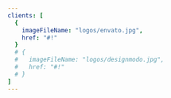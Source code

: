 ```yaml
---
clients: [
  {
    imageFileName: "logos/envato.jpg",
    href: "#!"
  }
  # {
  #   imageFileName: "logos/designmodo.jpg",
  #   href: "#!"
  # }
]
---
```

